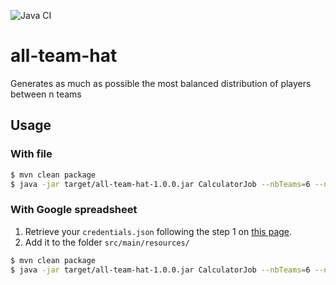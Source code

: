![Java CI](https://github.com/julien-gm/all-team-hat/workflows/Java%20CI/badge.svg?branch=master)

# all-team-hat
Generates as much as possible the most balanced distribution of players between n teams

## Usage


### With file

```bash
$ mvn clean package
$ java -jar target/all-team-hat-1.0.0.jar CalculatorJob --nbTeams=6 --nbRuns=20 -file my_file.csv
```

### With Google spreadsheet

1. Retrieve your `credentials.json` following the step 1 on [this page](https://developers.google.com/sheets/api/quickstart/java).
2. Add it to the folder `src/main/resources/`

```bash
$ mvn clean package
$ java -jar target/all-team-hat-1.0.0.jar CalculatorJob --nbTeams=6 --nbRuns=20 -sheet my_sheet_id
```
